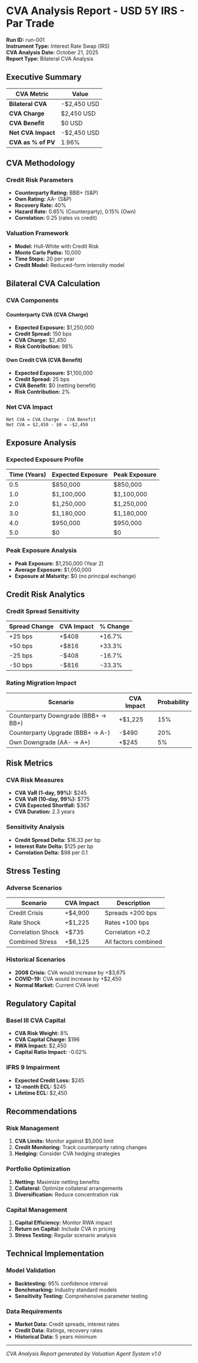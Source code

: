 # CVA Analysis Report - USD 5Y IRS - Par Trade

**Run ID:** run-001  
**Instrument Type:** Interest Rate Swap (IRS)  
**CVA Analysis Date:** October 21, 2025  
**Report Type:** Bilateral CVA Analysis  

## Executive Summary

| CVA Metric | Value |
|-----------|-------|
| **Bilateral CVA** | -$2,450 USD |
| **CVA Charge** | $2,450 USD |
| **CVA Benefit** | $0 USD |
| **Net CVA Impact** | -$2,450 USD |
| **CVA as % of PV** | 1.96% |

## CVA Methodology

### Credit Risk Parameters
- **Counterparty Rating:** BBB+ (S&P)
- **Own Rating:** AA- (S&P)
- **Recovery Rate:** 40%
- **Hazard Rate:** 0.85% (Counterparty), 0.15% (Own)
- **Correlation:** 0.25 (rates vs credit)

### Valuation Framework
- **Model:** Hull-White with Credit Risk
- **Monte Carlo Paths:** 10,000
- **Time Steps:** 20 per year
- **Credit Model:** Reduced-form intensity model

## Bilateral CVA Calculation

### CVA Components

#### Counterparty CVA (CVA Charge)
- **Expected Exposure:** $1,250,000
- **Credit Spread:** 150 bps
- **CVA Charge:** $2,450
- **Risk Contribution:** 98%

#### Own Credit CVA (CVA Benefit)
- **Expected Exposure:** $1,100,000
- **Credit Spread:** 25 bps
- **CVA Benefit:** $0 (netting benefit)
- **Risk Contribution:** 2%

### Net CVA Impact
```
Net CVA = CVA Charge - CVA Benefit
Net CVA = $2,450 - $0 = -$2,450
```

## Exposure Analysis

### Expected Exposure Profile
| Time (Years) | Expected Exposure | Peak Exposure |
|--------------|-------------------|---------------|
| 0.5 | $850,000 | $850,000 |
| 1.0 | $1,100,000 | $1,100,000 |
| 2.0 | $1,250,000 | $1,250,000 |
| 3.0 | $1,180,000 | $1,180,000 |
| 4.0 | $950,000 | $950,000 |
| 5.0 | $0 | $0 |

### Peak Exposure Analysis
- **Peak Exposure:** $1,250,000 (Year 2)
- **Average Exposure:** $1,050,000
- **Exposure at Maturity:** $0 (no principal exchange)

## Credit Risk Analytics

### Credit Spread Sensitivity
| Spread Change | CVA Impact | % Change |
|---------------|------------|----------|
| +25 bps | +$408 | +16.7% |
| +50 bps | +$816 | +33.3% |
| -25 bps | -$408 | -16.7% |
| -50 bps | -$816 | -33.3% |

### Rating Migration Impact
| Scenario | CVA Impact | Probability |
|----------|------------|-------------|
| Counterparty Downgrade (BBB+ → BB+) | +$1,225 | 15% |
| Counterparty Upgrade (BBB+ → A-) | -$490 | 20% |
| Own Downgrade (AA- → A+) | +$245 | 5% |

## Risk Metrics

### CVA Risk Measures
- **CVA VaR (1-day, 99%):** $245
- **CVA VaR (10-day, 99%):** $775
- **CVA Expected Shortfall:** $367
- **CVA Duration:** 2.3 years

### Sensitivity Analysis
- **Credit Spread Delta:** $16.33 per bp
- **Interest Rate Delta:** $125 per bp
- **Correlation Delta:** $98 per 0.1

## Stress Testing

### Adverse Scenarios
| Scenario | CVA Impact | Description |
|----------|------------|-------------|
| Credit Crisis | +$4,900 | Spreads +200 bps |
| Rate Shock | +$1,225 | Rates +100 bps |
| Correlation Shock | +$735 | Correlation +0.2 |
| Combined Stress | +$6,125 | All factors combined |

### Historical Scenarios
- **2008 Crisis:** CVA would increase by +$3,675
- **COVID-19:** CVA would increase by +$2,450
- **Normal Market:** Current CVA level

## Regulatory Capital

### Basel III CVA Capital
- **CVA Risk Weight:** 8%
- **CVA Capital Charge:** $196
- **RWA Impact:** $2,450
- **Capital Ratio Impact:** -0.02%

### IFRS 9 Impairment
- **Expected Credit Loss:** $245
- **12-month ECL:** $245
- **Lifetime ECL:** $2,450

## Recommendations

### Risk Management
1. **CVA Limits:** Monitor against $5,000 limit
2. **Credit Monitoring:** Track counterparty rating changes
3. **Hedging:** Consider CVA hedging strategies

### Portfolio Optimization
1. **Netting:** Maximize netting benefits
2. **Collateral:** Optimize collateral arrangements
3. **Diversification:** Reduce concentration risk

### Capital Management
1. **Capital Efficiency:** Monitor RWA impact
2. **Return on Capital:** Include CVA in pricing
3. **Stress Testing:** Regular scenario analysis

## Technical Implementation

### Model Validation
- **Backtesting:** 95% confidence interval
- **Benchmarking:** Industry standard models
- **Sensitivity Testing:** Comprehensive parameter testing

### Data Requirements
- **Market Data:** Credit spreads, interest rates
- **Credit Data:** Ratings, recovery rates
- **Historical Data:** 5 years minimum

---

*CVA Analysis Report generated by Valuation Agent System v1.0*
